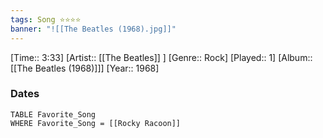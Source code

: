 ```yaml
---
tags: Song ⭐⭐⭐⭐ 
banner: "![[The Beatles (1968).jpg]]"
---
```

[Time:: 3:33]
[Artist:: [[The Beatles]] ]
[Genre:: Rock]
[Played:: 1]
[Album:: [[The Beatles (1968)]]]
[Year:: 1968]
### Dates
````dataview
TABLE Favorite_Song
WHERE Favorite_Song = [[Rocky Racoon]]
````